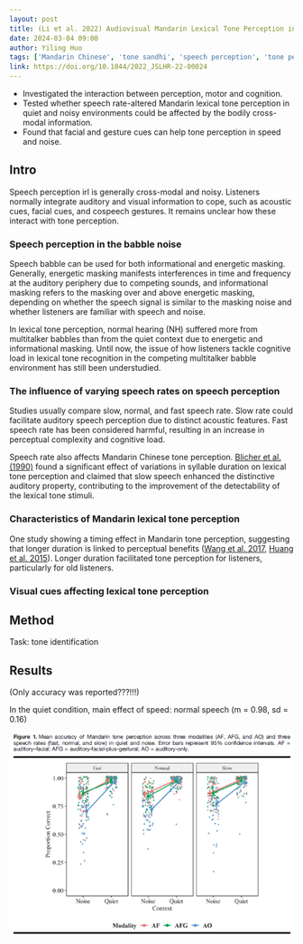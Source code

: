 ```yaml
---
layout: post
title: (Li et al. 2022) Audiovisual Mandarin Lexical Tone Perception in Quiet and Noisy Contexts - The Influence of Visual Cues and Speech Rate
date: 2024-03-04 09:00
author: Yiling Huo
tags: ['Mandarin Chinese', 'tone sandhi', 'speech perception', 'tone perception', 'speech rate', 'visual cues', 'gestures']
link: https://doi.org/10.1044/2022_JSLHR-22-00024
---
```


- Investigated the interaction between perception, motor and cognition.
- Tested whether speech rate-altered Mandarin lexical tone perception in quiet and noisy environments could be affected by the bodily cross-modal information. 
- Found that facial and gesture cues can help tone perception in speed and noise.

## Intro

Speech perception irl is generally cross-modal and noisy. Listeners normally integrate auditory and visual information to cope, such as acoustic cues, facial cues, and cospeech gestures. It remains unclear how these interact with tone perception. 

### Speech perception in the babble noise

Speech babble can be used for both informational and energetic masking. Generally, energetic masking manifests interferences in time and frequency at the auditory periphery due to competing sounds, and informational masking refers to the masking over and above energetic masking, depending on whether the speech signal is similar to the masking noise and whether listeners are familiar with speech and noise. 

In lexical tone perception, normal hearing (NH) suffered more from multitalker babbles than from the quiet context due to energetic and informational masking. Until now, the issue of how listeners tackle cognitive load in lexical tone recognition in the competing multitalker babble environment has still been understudied. 

### The influence of varying speech rates on speech perception

Studies usually compare slow, normal, and fast speech rate. Slow rate could facilitate auditory speech perception due to distinct acoustic features. Fast speech rate has been considered harmful, resulting in an increase in perceptual complexity and cognitive load. 

Speech rate also affects Mandarin Chinese tone perception. [Blicher et al. (1990)](https://doi.org/10.1016/S0095-4470(19)30357-2) found a significant effect of variations in syllable duration on lexical tone perception and claimed that slow speech enhanced the distinctive auditory property, contributing to the improvement of the detectability of the lexical tone stimuli. 

### Characteristics of Mandarin lexical tone perception

One study showing a timing effect in Mandarin tone perception, suggesting that longer duration is linked to perceptual benefits ([Wang et al. 2017](https://doi.org/10.1044/2017_JSLHR-H-17-0061), [Huang et al. 2015](https://doi.org/10.1121/1.4923268)). Longer duration facilitated tone perception for listeners, particularly for old listeners.  

### Visual cues affecting lexical tone perception

## Method

Task: tone identification

## Results

(Only accuracy was reported???!!!)

In the quiet condition, main effect of speed: normal speech (m = 0.98, sd = 0.16)

![Figure 1 accuracy](/img/articles-phd/li-2022-1.png)

